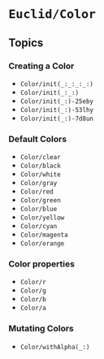 # ``Euclid/Color``

## Topics

### Creating a Color

- ``Color/init(_:_:_:_:)``
- ``Color/init(_:_:)``
- ``Color/init(_:)-25eby``
- ``Color/init(_:)-53lhy``
- ``Color/init(_:)-7d8un``

### Default Colors

- ``Color/clear``
- ``Color/black``
- ``Color/white``
- ``Color/gray``
- ``Color/red``
- ``Color/green``
- ``Color/blue``
- ``Color/yellow``
- ``Color/cyan``
- ``Color/magenta``
- ``Color/orange``

### Color properties

- ``Color/r``
- ``Color/g``
- ``Color/b``
- ``Color/a``

### Mutating Colors

- ``Color/withAlpha(_:)``
